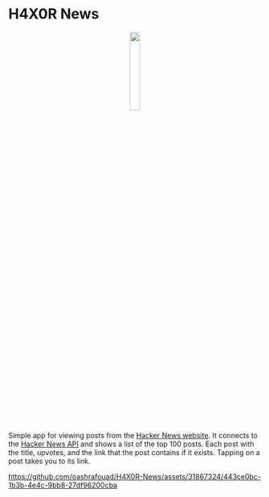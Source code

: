 # H4X0R News

<p align="center">
  <a>
    <img src="https://github.com/oashrafouad/H4X0R-News/assets/31867324/6ed571ef-e3ab-45e8-8292-466328bd6793" width="20%">
  </a>
</p>

Simple app for viewing posts from the [Hacker News website](https://news.ycombinator.com). It connects to the [Hacker News API](https://github.com/HackerNews/API) and shows a list of the top 100 posts. Each post with the title, upvotes, and the link that the post contains if it exists. Tapping on a post takes you to its link.

https://github.com/oashrafouad/H4X0R-News/assets/31867324/443ce0bc-1b3b-4e4c-9bb8-27df96200cba
